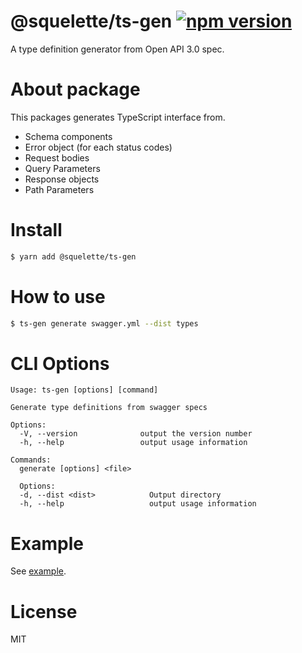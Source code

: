 #  @squelette/ts-gen [![npm version](https://badge.fury.io/js/%40squelette%2Fts-gen.svg)](https://badge.fury.io/js/%40squelette%2Fts-gen)
A type definition generator from Open API 3.0 spec.

# About package
This packages generates TypeScript interface from.

- Schema components
- Error object (for each status codes)
- Request bodies
- Query Parameters
- Response objects
- Path Parameters

# Install

```sh
$ yarn add @squelette/ts-gen
```

# How to use
```sh
$ ts-gen generate swagger.yml --dist types
```

# CLI Options

```
Usage: ts-gen [options] [command]

Generate type definitions from swagger specs

Options:
  -V, --version              output the version number
  -h, --help                 output usage information

Commands:
  generate [options] <file>

  Options:
  -d, --dist <dist>            Output directory
  -h, --help                   output usage information
```

# Example
See [example](https://github.com/andoshin11/squelette/tree/master/packages/squelette-ts-gen/example/README.md).

# License
MIT